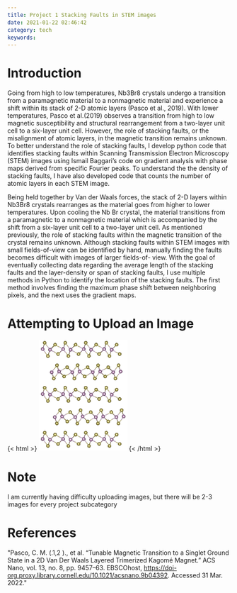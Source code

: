 ```yaml
---
title: Project 1 Stacking Faults in STEM images
date: 2021-01-22 02:46:42
category: tech
keywords:
---
```


# Introduction

Going from high to low temperatures, Nb​3Br8​ crystals undergo a transition from a paramagnetic material to a nonmagnetic material and experience a shift within its stack of 2-D atomic layers (Pasco et al., 2019). With lower temperatures, Pasco et al.(2019) observes a transition from high to low magnetic susceptibility and structural rearrangement from a two-layer unit cell to a six-layer unit cell. However, the role of stacking faults, or the misalignment of atomic layers, in the magnetic transition remains unknown. To better understand the role of stacking faults, I develop python code that identifies stacking faults within Scanning Transmission Electron Microscopy (STEM) images using Ismail Baggari’s code on gradient analysis with phase maps derived from specific Fourier peaks. To understand the the density of stacking faults, I have also developed code that counts the number of atomic layers in each STEM image.

Being held together by Van der Waals forces, the stack of 2-D layers within Nb​3Br8​ crystals rearranges as the material goes from higher to lower temperatures. Upon cooling the Nb​ Br​ crystal, the material transitions from a paramagnetic to a nonmagnetic material which is accompanied by the shift from a six-layer unit cell to a two-layer unit cell. As mentioned previously, the role of stacking faults within the magnetic transition of the crystal remains unknown. Although stacking faults within STEM images with small fields-of-view can be identified by hand, manually finding the faults becomes difficult with images of larger fields-of- view. With the goal of eventually collecting data regarding the average length of the stacking faults and the layer-density or span of stacking faults, I use multiple methods in Python to identify the location of the stacking faults. The first method involves finding the maximum phase shift between neighboring pixels, and the next uses the gradient maps.

# Attempting to Upload an Image
{< html >}
<img src="../form.JPG" alt="Title" width="200;" />
{< /html >}

# Note
I am currently having difficulty uploading images, but there will be 2-3 images for every
project subcategory

# References

"Pasco, C. M. (.1,2 )., et al. “Tunable Magnetic Transition to a Singlet Ground State in a 2D Van Der Waals Layered Trimerized Kagomé Magnet.” ACS Nano, vol. 13, no. 8, pp. 9457–63. EBSCOhost, https://doi-org.proxy.library.cornell.edu/10.1021/acsnano.9b04392. Accessed 31 Mar. 2022."
